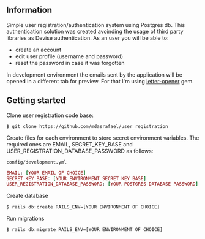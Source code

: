 ## Information

Simple user registration/authentication system using Postgres db. 
This authentication solution was created avoinding the usage of third party libraries as Devise authentication.
As an user you will be able to:
- create an account
- edit user profile (username and password)
- reset the password in case it was forgotten

In development environment the emails sent by the application will be opened in a different tab for preview. For that I'm using [letter-opener](https://github.com/ryanb/letter_opener) gem.

## Getting started

Clone user registration code base:

```console
$ git clone https://github.com/mdasrafael/user_registration
```

Create files for each environment to store secret environment variables.
The required ones are EMAIL, SECRET_KEY_BASE and USER_REGISTRATION_DATABASE_PASSWORD as follows: 

`config/development.yml`
```ruby
EMAIL: [YOUR EMAIL OF CHOICE]
SECRET_KEY_BASE: [YOUR ENVIRONMENT SECRET KEY BASE]
USER_REGISTRATION_DATABASE_PASSWORD: [YOUR POSTGRES DATABASE PASSWORD]
```
Create database
```console
$ rails db:create RAILS_ENV=[YOUR ENVIRONMENT OF CHOICE]
```

Run migrations
```console
$ rails db:migrate RAILS_ENV=[YOUR ENVIRONMENT OF CHOICE]
```
